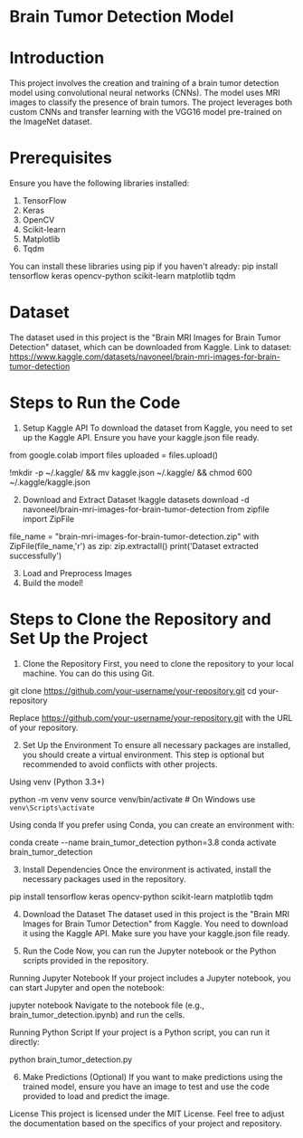 # Brain Tumor Detection Model 

# Introduction
This project involves the creation and training of a brain tumor detection model using convolutional neural networks (CNNs). The model uses MRI images to classify the presence of brain tumors. The project leverages both custom CNNs and transfer learning with the VGG16 model pre-trained on the ImageNet dataset.

# Prerequisites
Ensure you have the following libraries installed:
  1. TensorFlow
  2. Keras
  3. OpenCV
  4. Scikit-learn
  5. Matplotlib
  6. Tqdm

You can install these libraries using pip if you haven't already:
pip install tensorflow keras opencv-python scikit-learn matplotlib tqdm

# Dataset
The dataset used in this project is the "Brain MRI Images for Brain Tumor Detection" dataset, which can be downloaded from Kaggle.
Link to dataset: https://www.kaggle.com/datasets/navoneel/brain-mri-images-for-brain-tumor-detection

# Steps to Run the Code
1. Setup Kaggle API
To download the dataset from Kaggle, you need to set up the Kaggle API. Ensure you have your kaggle.json file ready.

from google.colab import files
uploaded = files.upload()

!mkdir -p ~/.kaggle/ && mv kaggle.json ~/.kaggle/ && chmod 600 ~/.kaggle/kaggle.json

2. Download and Extract Dataset
!kaggle datasets download -d navoneel/brain-mri-images-for-brain-tumor-detection
from zipfile import ZipFile

file_name = "brain-mri-images-for-brain-tumor-detection.zip"
with ZipFile(file_name,'r') as zip:
    zip.extractall()
print('Dataset extracted successfully')

3. Load and Preprocess Images
4. Build the model!

# Steps to Clone the Repository and Set Up the Project
1. Clone the Repository
First, you need to clone the repository to your local machine. You can do this using Git.

git clone https://github.com/your-username/your-repository.git
cd your-repository

Replace https://github.com/your-username/your-repository.git with the URL of your repository.

2. Set Up the Environment
To ensure all necessary packages are installed, you should create a virtual environment. This step is optional but recommended to avoid conflicts with other projects.

Using venv (Python 3.3+)

python -m venv venv
source venv/bin/activate  # On Windows use `venv\Scripts\activate`

Using conda
If you prefer using Conda, you can create an environment with:

conda create --name brain_tumor_detection python=3.8
conda activate brain_tumor_detection

3. Install Dependencies
Once the environment is activated, install the necessary packages used in the repository.

pip install tensorflow keras opencv-python scikit-learn matplotlib tqdm

4. Download the Dataset
The dataset used in this project is the "Brain MRI Images for Brain Tumor Detection" from Kaggle. You need to download it using the Kaggle API. Make sure you have your kaggle.json file ready.

5. Run the Code
Now, you can run the Jupyter notebook or the Python scripts provided in the repository.

Running Jupyter Notebook
If your project includes a Jupyter notebook, you can start Jupyter and open the notebook:

jupyter notebook
Navigate to the notebook file (e.g., brain_tumor_detection.ipynb) and run the cells.

Running Python Script
If your project is a Python script, you can run it directly:

python brain_tumor_detection.py

6. Make Predictions (Optional)
If you want to make predictions using the trained model, ensure you have an image to test and use the code provided to load and predict the image.

License
This project is licensed under the MIT License.
Feel free to adjust the documentation based on the specifics of your project and repository.
